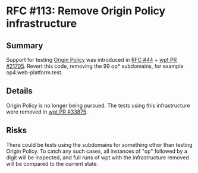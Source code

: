 # RFC #113: Remove Origin Policy infrastructure

## Summary

Support for testing [Origin Policy](https://wicg.github.io/origin-policy/) was introduced in [RFC #44](origin_policy.md) + [wpt PR #21705](https://github.com/web-platform-tests/wpt/pull/21705). Revert this code, removing the 99 op* subdomains, for example op4.web-platform.test.

## Details

Origin Policy is no longer being pursued. The tests using this infrastructure were removed in [wpt PR #33875](https://github.com/web-platform-tests/wpt/pull/33875).

## Risks

There could be tests using the subdomains for something other than testing Origin Policy. To catch any such cases, all instances of "op" followed by a digit will be inspected, and full runs of wpt with the infrastructure removed will be compared to the current state.
